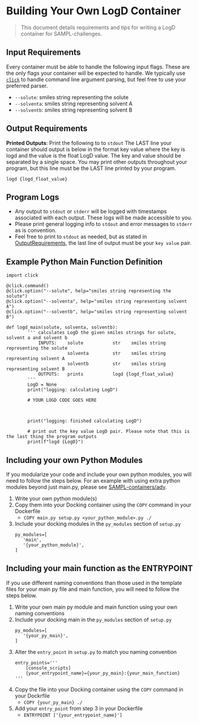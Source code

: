 # Building Your Own LogD Container
> This document details requirements and tips for writing a LogD container for SAMPL-challenges.

## Input Requirements
Every container must be able to handle the following input flags. These are the only flags your container will be expected to handle. We typically use [`click`](https://click.palletsprojects.com/en/8.0.x/) to handle command line argument parsing, but feel free to use your preferred parser.
* `--solute`: smiles string representing the solute
* `--solventa`: smiles string representing solvent A 
* `--solventb`: smiles string representing solvent B

## Output Requirements
**Printed Outputs**: Print the following to to `stdout`
The LAST line your container should output is below in the format key value where the key is logd and the value is the float LogD value. The key and value should be separated by a single space. You may print other outputs throughout your program, but this line must be the LAST line printed by your program.
```
logd {logd_float_value}
```

## Program Logs
* Any output to `stdout` or `stderr` will be logged with timestamps associated with each output. These logs will be made accessible to you.
* Please print general logging info to `stdout` and error messages to `stderr` as is convention.
* Feel free to print to `stdout` as needed, but as stated in [OutputRequirements](https://github.com/samplchallenges/SAMPL-containers/blob/tutorial/tutorials/DockingContainerRequirements.md#output-requirements), the last line of output must be your `key value` pair. 

## Example Python Main Function Definition
```
import click

@click.command()
@click.option("--solute", help="smiles string representing the solute")
@click.option("--solventa", help="smiles string representing solvent A")
@click.option("--solventb", help="smiles string representing solvent B")

def logd_main(solute, solventa, solventb):
        ''' calculates LogD the given smiles strings for solute, solvent a and solvent b
            INPUTS:    solute           str    smiles string representing the solute
                       solventa         str    smiles string representing solvent A 
                       solventb         str    smiles string representing solvent B
            OUTPUTS:   prints           logd {logd_float_value}
        '''
        LogD = None
        print("logging: calculating LogD")
        
        # YOUR LOGD CODE GOES HERE
        
        
        
        print("logging: finished calculating LogD")
        
        # print out the key value LogD pair. Please note that this is the last thing the program outputs
        print(f"logd {LogD}")
```
## Including your own Python Modules
If you modularize your code and include your own python modules, you will need to follow the steps below. For an example with using extra python modules beyond just main.py, please see [SAMPL-containers/adv](https://github.com/samplchallenges/SAMPL-containers/blob/tutorial/tutorials/adv).
1. Write your own python module(s)
2. Copy them into your Docking container using the `COPY` command in your Dockerfile
    * `COPY main.py setup.py <your_python_module>.py ./`
3. Include your docking modules in the `py_modules` section of `setup.py`
    ```
    py_modules=[
       'main',
       '{your_python_module}',
    ]
    ```
    
## Including your main function as the ENTRYPOINT
If you use different naming conventions than those used in the template files for your main py file and main function, you will need to follow the steps below.
1. Write your own main py module and main function using your own naming conventions
2. Include your docking main in the `py_modules` section of `setup.py` 
    ```
    py_modules=[
       '{your_py_main}',
    ]
    ```
3. Alter the `entry_point` in `setup.py` to match you naming convention
    ```
    entry_points='''
        [console_scripts]
        {your_entrypoint_name}={your_py_main}:{your_main_function}
    '''
    ```
4. Copy the file into your Docking container using the `COPY` command in your Dockrfile
   * `COPY {your_py_main} ./`
5. Add your `entry_point` from step 3 in your Dockerfile
   * `ENTRYPOINT ['{your_entrypoint_name}']`

